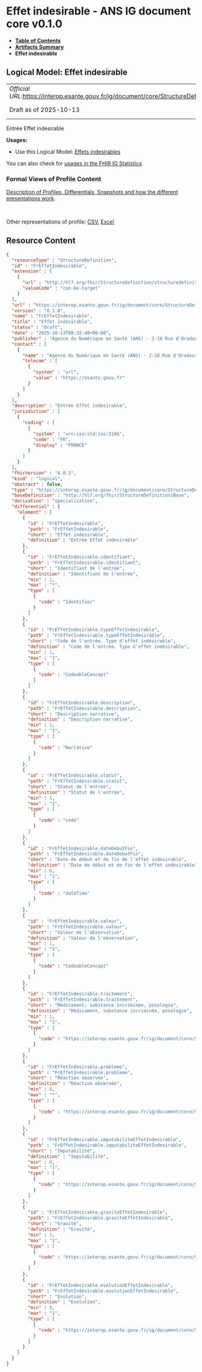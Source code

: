 # Effet indesirable - ANS IG document core v0.1.0

* [**Table of Contents**](toc.md)
* [**Artifacts Summary**](artifacts.md)
* **Effet indesirable**

## Logical Model: Effet indesirable 

| | |
| :--- | :--- |
| *Official URL*:https://interop.esante.gouv.fr/ig/document/core/StructureDefinition/FrEffetIndesirable | *Version*:0.1.0 |
| Draft as of 2025-10-13 | *Computable Name*:FrEffetIndesirable |

 
Entrée Effet indesirable 

**Usages:**

* Use this Logical Model: [Effets indesirables](StructureDefinition-FrEffetsIndesirables.md)

You can also check for [usages in the FHIR IG Statistics](https://packages2.fhir.org/xig/ans.document.fr.core|current/StructureDefinition/FrEffetIndesirable)

### Formal Views of Profile Content

 [Description of Profiles, Differentials, Snapshots and how the different presentations work](http://build.fhir.org/ig/FHIR/ig-guidance/readingIgs.html#structure-definitions). 

 

Other representations of profile: [CSV](StructureDefinition-FrEffetIndesirable.csv), [Excel](StructureDefinition-FrEffetIndesirable.xlsx) 



## Resource Content

```json
{
  "resourceType" : "StructureDefinition",
  "id" : "FrEffetIndesirable",
  "extension" : [
    {
      "url" : "http://hl7.org/fhir/StructureDefinition/structuredefinition-type-characteristics",
      "valueCode" : "can-be-target"
    }
  ],
  "url" : "https://interop.esante.gouv.fr/ig/document/core/StructureDefinition/FrEffetIndesirable",
  "version" : "0.1.0",
  "name" : "FrEffetIndesirable",
  "title" : "Effet indesirable",
  "status" : "draft",
  "date" : "2025-10-13T08:32:48+00:00",
  "publisher" : "Agence du Numérique en Santé (ANS) - 2-10 Rue d'Oradour-sur-Glane, 75015 Paris",
  "contact" : [
    {
      "name" : "Agence du Numérique en Santé (ANS) - 2-10 Rue d'Oradour-sur-Glane, 75015 Paris",
      "telecom" : [
        {
          "system" : "url",
          "value" : "https://esante.gouv.fr"
        }
      ]
    }
  ],
  "description" : "Entrée Effet indesirable",
  "jurisdiction" : [
    {
      "coding" : [
        {
          "system" : "urn:iso:std:iso:3166",
          "code" : "FR",
          "display" : "FRANCE"
        }
      ]
    }
  ],
  "fhirVersion" : "4.0.1",
  "kind" : "logical",
  "abstract" : false,
  "type" : "https://interop.esante.gouv.fr/ig/document/core/StructureDefinition/FrEffetIndesirable",
  "baseDefinition" : "http://hl7.org/fhir/StructureDefinition/Base",
  "derivation" : "specialization",
  "differential" : {
    "element" : [
      {
        "id" : "FrEffetIndesirable",
        "path" : "FrEffetIndesirable",
        "short" : "Effet indesirable",
        "definition" : "Entrée Effet indesirable"
      },
      {
        "id" : "FrEffetIndesirable.identifiant",
        "path" : "FrEffetIndesirable.identifiant",
        "short" : "Identifiant de l'entrée",
        "definition" : "Identifiant de l'entrée",
        "min" : 1,
        "max" : "*",
        "type" : [
          {
            "code" : "Identifier"
          }
        ]
      },
      {
        "id" : "FrEffetIndesirable.typeEffetIndesirable",
        "path" : "FrEffetIndesirable.typeEffetIndesirable",
        "short" : "Code de l'entrée. Type d'effet indésirable",
        "definition" : "Code de l'entrée. Type d'effet indésirable",
        "min" : 1,
        "max" : "1",
        "type" : [
          {
            "code" : "CodeableConcept"
          }
        ]
      },
      {
        "id" : "FrEffetIndesirable.description",
        "path" : "FrEffetIndesirable.description",
        "short" : "Description narrative",
        "definition" : "Description narrative",
        "min" : 1,
        "max" : "1",
        "type" : [
          {
            "code" : "Narrative"
          }
        ]
      },
      {
        "id" : "FrEffetIndesirable.statut",
        "path" : "FrEffetIndesirable.statut",
        "short" : "Statut de l'entrée",
        "definition" : "Statut de l'entrée",
        "min" : 1,
        "max" : "1",
        "type" : [
          {
            "code" : "code"
          }
        ]
      },
      {
        "id" : "FrEffetIndesirable.dateDebutFin",
        "path" : "FrEffetIndesirable.dateDebutFin",
        "short" : "Date de début et de fin de l'effet indésirable",
        "definition" : "Date de début et de fin de l'effet indésirable",
        "min" : 0,
        "max" : "1",
        "type" : [
          {
            "code" : "dateTime"
          }
        ]
      },
      {
        "id" : "FrEffetIndesirable.valeur",
        "path" : "FrEffetIndesirable.valeur",
        "short" : "Valeur de l'observation",
        "definition" : "Valeur de l'observation",
        "min" : 1,
        "max" : "1",
        "type" : [
          {
            "code" : "CodeableConcept"
          }
        ]
      },
      {
        "id" : "FrEffetIndesirable.traitement",
        "path" : "FrEffetIndesirable.traitement",
        "short" : "Médicament, substance incriminée, posologie",
        "definition" : "Médicament, substance incriminée, posologie",
        "min" : 1,
        "max" : "1",
        "type" : [
          {
            "code" : "https://interop.esante.gouv.fr/ig/document/core/StructureDefinition/FrTraitement"
          }
        ]
      },
      {
        "id" : "FrEffetIndesirable.probleme",
        "path" : "FrEffetIndesirable.probleme",
        "short" : "Réaction observée",
        "definition" : "Réaction observée",
        "min" : 0,
        "max" : "*",
        "type" : [
          {
            "code" : "https://interop.esante.gouv.fr/ig/document/core/StructureDefinition/FrProbleme"
          }
        ]
      },
      {
        "id" : "FrEffetIndesirable.imputabiliteEffetIndesirable",
        "path" : "FrEffetIndesirable.imputabiliteEffetIndesirable",
        "short" : "Imputabilité",
        "definition" : "Imputabilité",
        "min" : 0,
        "max" : "1",
        "type" : [
          {
            "code" : "https://interop.esante.gouv.fr/ig/document/core/StructureDefinition/FrImputabiliteEffetIndesirable"
          }
        ]
      },
      {
        "id" : "FrEffetIndesirable.graviteEffetIndesirable",
        "path" : "FrEffetIndesirable.graviteEffetIndesirable",
        "short" : "Gravité",
        "definition" : "Gravité",
        "min" : 1,
        "max" : "1",
        "type" : [
          {
            "code" : "https://interop.esante.gouv.fr/ig/document/core/StructureDefinition/FrGraviteEffetIndesirable"
          }
        ]
      },
      {
        "id" : "FrEffetIndesirable.evolutionEffetIndesirable",
        "path" : "FrEffetIndesirable.evolutionEffetIndesirable",
        "short" : "Evolution",
        "definition" : "Evolution",
        "min" : 0,
        "max" : "1",
        "type" : [
          {
            "code" : "https://interop.esante.gouv.fr/ig/document/core/StructureDefinition/FrEvolutionEffetIndesirable"
          }
        ]
      }
    ]
  }
}

```
